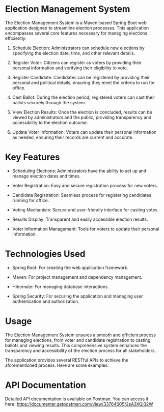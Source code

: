# Election Management System

The Election Management System is a Maven-based Spring Boot web application designed to streamline election processes. 
This application encompasses several core features necessary for managing elections efficiently:

1. Schedule Election: Administrators can schedule new elections by specifying the election date, time, and other 
relevant details. 

2. Register Voter: Citizens can register as voters by providing their personal information and verifying their 
eligibility to vote. 

3. Register Candidate: Candidates can be registered by providing their personal and political details, ensuring they 
meet the criteria to run for office. 

4. Cast Ballot: During the election period, registered voters can cast their ballots securely through the system. 

5. View Election Results: Once the election is concluded, results can be viewed by administrators and the public, 
providing transparency and accessibility to the election outcome. 

6. Update Voter Information: Voters can update their personal information as needed, ensuring their records are 
current and accurate.

# Key Features
- Scheduling Elections: Administrators have the ability to set up and manage election dates and times. 

- Voter Registration: Easy and secure registration process for new voters.

- Candidate Registration: Seamless process for registering candidates running for office.

- Voting Mechanism: Secure and user-friendly interface for casting votes.

- Results Display: Transparent and easily accessible election results.

- Voter Information Management: Tools for voters to update their personal information.

# Technologies Used
- Spring Boot: For creating the web application framework.

- Maven: For project management and dependency management.

- Hibernate: For managing database interactions.

- Spring Security: For securing the application and managing user authentication and authorization.

# Usage
The Election Management System ensures a smooth and efficient process for managing elections, from voter and candidate 
registration to casting ballots and viewing results. This comprehensive system enhances the transparency and 
accessibility of the election process for all stakeholders.

The application provides several RESTful APIs to achieve the aforementioned process. Here are some examples:

# API Documentation
Detailed API documentation is available on Postman. You can access it here: 
https://documenter.getpostman.com/view/33764605/2sA3XQi32W 
